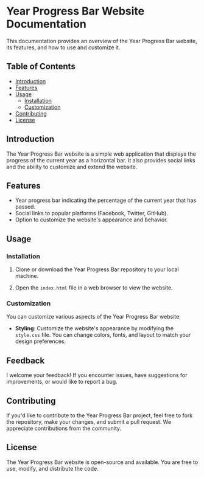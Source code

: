 # Year Progress Bar Website Documentation

This documentation provides an overview of the Year Progress Bar website, its features, and how to use and customize it.

## Table of Contents
- [Introduction](#introduction)
- [Features](#features)
- [Usage](#usage)
  - [Installation](#installation)
  - [Customization](#customization)
- [Contributing](#contributing)
- [License](#license)

## Introduction

The Year Progress Bar website is a simple web application that displays the progress of the current year as a horizontal bar. It also provides social links and the ability to customize and extend the website.

## Features

- Year progress bar indicating the percentage of the current year that has passed.
- Social links to popular platforms (Facebook, Twitter, GitHub).
- Option to customize the website's appearance and behavior.

## Usage

### Installation

1. Clone or download the Year Progress Bar repository to your local machine.

2. Open the `index.html` file in a web browser to view the website.

### Customization

You can customize various aspects of the Year Progress Bar website:

- **Styling**: Customize the website's appearance by modifying the `style.css` file. You can change colors, fonts, and layout to match your design preferences.

## Feedback

I welcome your feedback! If you encounter issues, have suggestions for improvements, or would like to report a bug.

## Contributing

If you'd like to contribute to the Year Progress Bar project, feel free to fork the repository, make your changes, and submit a pull request. We appreciate contributions from the community.

## License

The Year Progress Bar website is open-source and available. You are free to use, modify, and distribute the code.